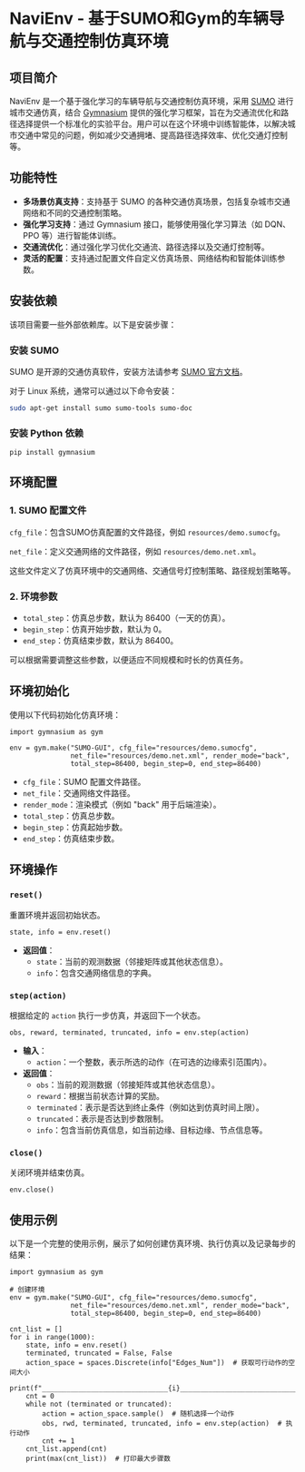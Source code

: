 # NaviEnv - 基于SUMO和Gym的车辆导航与交通控制仿真环境

## 项目简介

NaviEnv 是一个基于强化学习的车辆导航与交通控制仿真环境，采用 [SUMO](https://sumo.dlr.de/) 进行城市交通仿真，结合 [Gymnasium](https://gymnasium.farama.org/) 提供的强化学习框架，旨在为交通流优化和路径选择提供一个标准化的实验平台。用户可以在这个环境中训练智能体，以解决城市交通中常见的问题，例如减少交通拥堵、提高路径选择效率、优化交通灯控制等。

## 功能特性

- **多场景仿真支持**：支持基于 SUMO 的各种交通仿真场景，包括复杂城市交通网络和不同的交通控制策略。
- **强化学习支持**：通过 Gymnasium 接口，能够使用强化学习算法（如 DQN、PPO 等）进行智能体训练。
- **交通流优化**：通过强化学习优化交通流、路径选择以及交通灯控制等。
- **灵活的配置**：支持通过配置文件自定义仿真场景、网络结构和智能体训练参数。

## 安装依赖

该项目需要一些外部依赖库。以下是安装步骤：

###  安装 SUMO

SUMO 是开源的交通仿真软件，安装方法请参考 [SUMO 官方文档](https://sumo.dlr.de/docs/Installing/index.html)。

对于 Linux 系统，通常可以通过以下命令安装：

```bash
sudo apt-get install sumo sumo-tools sumo-doc
```

### 安装 Python 依赖

```
pip install gymnasium
```

## 环境配置

### 1. SUMO 配置文件

`cfg_file`：包含SUMO仿真配置的文件路径，例如 `resources/demo.sumocfg`。

`net_file`：定义交通网络的文件路径，例如 `resources/demo.net.xml`。

这些文件定义了仿真环境中的交通网络、交通信号灯控制策略、路径规划策略等。

### 2. 环境参数

- `total_step`：仿真总步数，默认为 86400（一天的仿真）。
- `begin_step`：仿真开始步数，默认为 0。
- `end_step`：仿真结束步数，默认为 86400。

可以根据需要调整这些参数，以便适应不同规模和时长的仿真任务。

## 环境初始化

使用以下代码初始化仿真环境：

```
import gymnasium as gym

env = gym.make("SUMO-GUI", cfg_file="resources/demo.sumocfg", 
               net_file="resources/demo.net.xml", render_mode="back", 
               total_step=86400, begin_step=0, end_step=86400)
```

- `cfg_file`：SUMO 配置文件路径。
- `net_file`：交通网络文件路径。
- `render_mode`：渲染模式（例如 "back" 用于后端渲染）。
- `total_step`：仿真总步数。
- `begin_step`：仿真起始步数。
- `end_step`：仿真结束步数。

## 环境操作

### `reset()`

重置环境并返回初始状态。

```
state, info = env.reset()
```

- **返回值**：
  - `state`：当前的观测数据（邻接矩阵或其他状态信息）。
  - `info`：包含交通网络信息的字典。

### `step(action)`

根据给定的 `action` 执行一步仿真，并返回下一个状态。

```
obs, reward, terminated, truncated, info = env.step(action)
```

- **输入**：
  - `action`：一个整数，表示所选的动作（在可选的边缘索引范围内）。
- **返回值**：
  - `obs`：当前的观测数据（邻接矩阵或其他状态信息）。
  - `reward`：根据当前状态计算的奖励。
  - `terminated`：表示是否达到终止条件（例如达到仿真时间上限）。
  - `truncated`：表示是否达到步数限制。
  - `info`：包含当前仿真信息，如当前边缘、目标边缘、节点信息等。

### `close()`

关闭环境并结束仿真。

```
env.close()
```

## 使用示例

以下是一个完整的使用示例，展示了如何创建仿真环境、执行仿真以及记录每步的结果：

```
import gymnasium as gym

# 创建环境
env = gym.make("SUMO-GUI", cfg_file="resources/demo.sumocfg", 
               net_file="resources/demo.net.xml", render_mode="back", 
               total_step=86400, begin_step=0, end_step=86400)

cnt_list = []
for i in range(1000):
    state, info = env.reset()
    terminated, truncated = False, False
    action_space = spaces.Discrete(info["Edges_Num"])  # 获取可行动作的空间大小
    print(f"_______________________________{i}_____________________________________________________")
    cnt = 0
    while not (terminated or truncated):
        action = action_space.sample()  # 随机选择一个动作
        obs, rwd, terminated, truncated, info = env.step(action)  # 执行动作
        cnt += 1
    cnt_list.append(cnt)
    print(max(cnt_list))  # 打印最大步骤数
```
